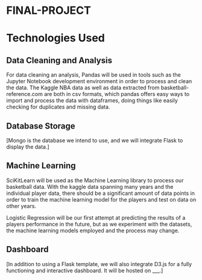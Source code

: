 # FINAL-PROJECT





# Technologies Used
## Data Cleaning and Analysis
For data cleaning an analysis, Pandas will be used in tools such as the Jupyter Notebook development environment in order to process and clean the data. The Kaggle NBA data as well as data extracted from basketball-reference.com are both in csv formats, which pandas offers easy ways to import and process the data with dataframes, doing things like easily checking for duplicates and missing data.

## Database Storage
[Mongo is the database we intend to use, and we will integrate Flask to display the data.]

## Machine Learning

SciKitLearn will be used as the Machine Learning library to process our basketball data. With the kaggle data spanning many years and the individual player data, there should be a significant amount of data points in order to train the machine learning model for the players and test on data on other years.

Logistic Regression will be our first attempt at predicting the results of a players performance in the future, but as we experiment with the datasets, the machine learning models employed and the process may change.

## Dashboard

[In addition to using a Flask template, we will also integrate D3.js for a fully functioning and interactive dashboard. It will be hosted on ___.]